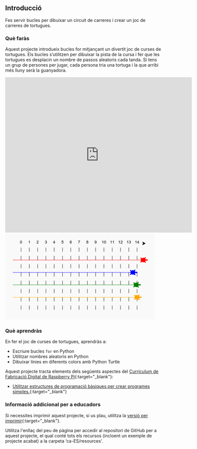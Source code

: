 ## Introducció

Fes servir bucles per dibuixar un circuit de carreres i crear un joc de carreres de tortugues.

### Què faràs

Aquest projecte introdueix bucles for mitjançant un divertit joc de curses de tortugues. Els bucles s’utilitzen per dibuixar la pista de la cursa i fer que les tortugues es desplacin un nombre de passos aleatoris cada tanda. Si tens un grup de persones per jugar, cada persona tria una tortuga i la que arribi més lluny serà la guanyadora.

<div class="trinket">
  <iframe src="https://trinket.io/embed/python/9339862606?outputOnly=true&start=result" width="600" height="500" frameborder="0" marginwidth="0" marginheight="0" allowfullscreen>
  </iframe>
  <img src="images/race-finished.png">
</div>

### Què aprendràs

En fer el joc de curses de tortugues, aprendràs a:

+ Escriure bucles `for` en Python
+ Utilitzar nombres aleatoris en Python
+ Dibuixar línies en diferents colors amb Python Turtle

Aquest projecte tracta elements dels següents aspectes del [Currículum de Fabricació Digital de Raspberry Pi](http://rpf.io/curriculum){:target="_blank"}:

+ [Utilitzar estructures de programació bàsiques per crear programes simples.](https://www.raspberrypi.org/curriculum/programming/creator/){:target="_blank"}

### Informació addicional per a educadors

Si necessites imprimir aquest projecte, si us plau, utilitza la [versió per imprimir](https://projects.raspberrypi.org/en/projects/turtle-race/print){:target="_blank"}.

Utilitza l'enllaç del peu de pàgina per accedir al repositori de GitHub per a aquest projecte, el qual conté tots els recursos (incloent un exemple de projecte acabat) a la carpeta ‘ca-ES/resources’.